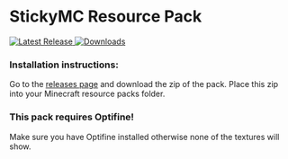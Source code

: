 # StickyMC Resource Pack
[![Latest Release](https://img.shields.io/github/v/release/FeignedIgnorance/StickyMC-Resource-Pack) ![Downloads](https://img.shields.io/github/downloads/FeignedIgnorance/StickyMC-Resource-Pack/total)](https://github.com/FeignedIgnorance/StickyMC-Resource-Pack/releases/latest)


### Installation instructions:
Go to the [releases page](https://github.com/FeignedIgnorance/StickyMC-Resource-Pack/releases) and download the zip of the pack.
Place this zip into your Minecraft resource packs folder.

### This pack requires Optifine!
Make sure you have Optifine installed otherwise none of the textures will show.
